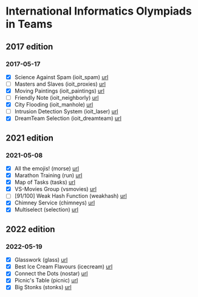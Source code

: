 # International Informatics Olympiads in Teams

## 2017 edition

### 2017-05-17
- [x] Science Against Spam (ioit_spam) [url](https://training.olinfo.it/#/task/ioit_spam/statement)
- [ ] Masters and Slaves (ioit_proxies) [url](https://training.olinfo.it/#/task/ioit_proxies/statement)
- [x] Moving Paintings (ioit_paintings) [url](https://training.olinfo.it/#/task/ioit_paintings/statement)
- [ ] Friendly Note (ioit_neighborly) [url](https://training.olinfo.it/#/task/ioit_neighborly/statement)
- [x] City Flooding (ioit_manhole) [url](https://training.olinfo.it/#/task/ioit_manhole/statement)
- [ ] Intrusion Detection System (ioit_laser) [url](https://training.olinfo.it/#/task/ioit_laser/statement)
- [x] DreamTeam Selection (ioit_dreamteam) [url](https://training.olinfo.it/#/task/ioit_dreamteam/statement)

## 2021 edition

### 2021-05-08
- [x] All the emojis! (morse) [url](https://training.olinfo.it/#/task/itoi_morse/statement)
- [x] Marathon Training (run) [url](https://training.olinfo.it/#/task/itoi_run/statement)
- [x] Map of Tasks (tasks) [url](https://training.olinfo.it/#/task/itoi_tasks/statement)
- [x] VS-Movies Group (vsmovies) [url](https://training.olinfo.it/#/task/itoi_vsmovies/statement)
- [ ] [91/100] Weak Hash Function (weakhash) [url](https://training.olinfo.it/#/task/itoi_weakhash/statement)
- [x] Chimney Service (chimneys) [url](https://training.olinfo.it/#/task/itoi_chimneys/statement)
- [x] Multiselect (selection) [url](https://training.olinfo.it/#/task/itoi_selection/statement)

## 2022 edition

### 2022-05-19
- [x] Glasswork (glass) [url](https://training.olinfo.it/#/task/glass/statement)
- [x] Best Ice Cream Flavours (icecream) [url](https://training.olinfo.it/#/task/icecream/statement)
- [x] Connect the Dots (nostar) [url](https://training.olinfo.it/#/task/nostar/statement)
- [x] Picnic's Table (picnic) [url](https://training.olinfo.it/#/task/picnic/statement)
- [x] Big Stonks (stonks) [url](https://training.olinfo.it/#/task/stonks/statement)
